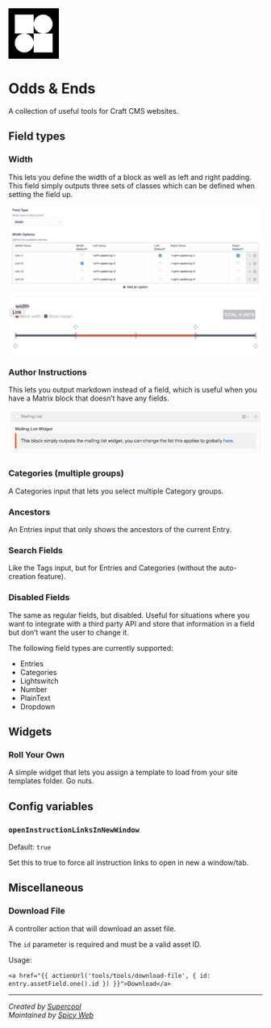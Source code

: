 <img src="src/icon.svg" width="100">

# Odds & Ends

A collection of useful tools for Craft CMS websites.

## Field types

### Width
This lets you define the width of a block as well as left and right padding. This field simply outputs three sets of classes which can be defined when setting the field up.

![Width Field Settings](docs/assets/width-settings.png)
![Width Field](docs/assets/width-field.png)

### Author Instructions
This lets you output markdown instead of a field, which is useful when you have a Matrix block that doesn’t have any fields.

![Author Instructions Example](docs/assets/author-instructions-example.png)

### Categories (multiple groups)
A Categories input that lets you select multiple Category groups.

### Ancestors
An Entries input that only shows the ancestors of the current Entry.

### Search Fields
Like the Tags input, but for Entries and Categories (without the auto-creation feature).

### Disabled Fields
The same as regular fields, but disabled. Useful for situations where you want to integrate with a third party API and store that information in a field but don’t want the user to change it.

The following field types are currently supported:

- Entries
- Categories
- Lightswitch
- Number
- PlainText
- Dropdown

## Widgets

### Roll Your Own
A simple widget that lets you assign a template to load from your site templates folder. Go nuts.

## Config variables

### `openInstructionLinksInNewWindow`

Default: `true`

Set this to true to force all instruction links to open in new a window/tab.

## Miscellaneous

### Download File

A controller action that will download an asset file.

The `id` parameter is required and must be a valid asset ID.

Usage:
```
<a href="{{ actionUrl('tools/tools/download-file', { id: entry.assetField.one().id }) }}">Download</a>
```

---

*Created by [Supercool](https://supercooldesign.co.uk)*
<br>
*Maintained by [Spicy Web](https://spicyweb.com.au)*
